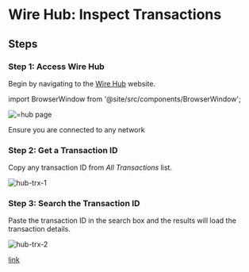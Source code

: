 # Wire Hub: Inspect Transactions

## Steps

### Step 1: Access Wire Hub

Begin by navigating to the [Wire Hub](https://hub.wire.foundation) website.

import BrowserWindow from '@site/src/components/BrowserWindow';

<BrowserWindow url="https://hub.wire.foundation/">
      <img src="/img/hub.png" alt="=hub page" />

 </BrowserWindow>

Ensure you are connected to any network

### Step 2: Get a Transaction ID

Copy any transaction ID from *All Transactions* list.

<BrowserWindow url="https://hub.wire.foundation/explore/transactions/b91e21c08ab2fcc8b7e7c850ff8dc69419ceab45f4be4bb4f51160982428dc45">
      <img src="/img/hub-trx-1.png" alt="hub-trx-1" />

 </BrowserWindow>

### Step 3: Search the Transaction ID

Paste the transaction ID in the search box and the results will load the transaction details.

<BrowserWindow url="https://hub.wire.foundation/explore/transactions/b91e21c08ab2fcc8b7e7c850ff8dc69419ceab45f4be4bb4f51160982428dc45">
      <img src="/img/hub-trx-2.png" alt="hub-trx-2" />

 </BrowserWindow>

[link](https://hub.wire.foundation/explore/transactions/b91e21c08ab2fcc8b7e7c850ff8dc69419ceab45f4be4bb4f51160982428dc45>)
